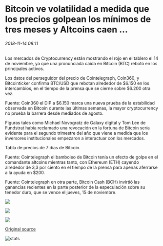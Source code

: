 # Bitcoin ve volatilidad a medida que los precios golpean los mínimos de tres meses y Altcoins caen ...

###### 2018-11-14 08:11

Los mercados de Cryptocurrency están mostrando el rojo en el tablero el 14 de noviembre, ya que una pronunciada caída en Bitcoin (BTC) rebotó en los principales activos.

Los datos del perseguidor del precio de Cointelegraph, Coin360, y Bitcointicker confirma BTC/USD que rebotan alrededor de $6.150 en los intercambios, en el tiempo de la prensa que se cierne sobre $6.200 otra vez.

Fuente: Coin360 el DIP a $6.150 marca una nueva prueba de la estabilidad observada en Bitcoin durante las últimas semanas, la mayor cryptocurrency no prueba la barrera desde mediados de agosto.

Figuras tales como Michael Novogratz de Galaxy digital y Tom Lee de Fundstrat había reclamado una revocación en la fortuna de Bitcoin sería evidente para el segundo trimestre del año que viene a medida que los inversores institucionales empezaron a interactuar con los mercados.

Tabla de precios de 7 días de Bitcoin.

Fuente: Cointelegraph el bamboleo de Bitcoin tenía un efecto de golpe en el comandante altcoins mientras tanto, con Ethereum (ETH) cayendo alrededor de 3,3 por ciento en el tiempo de la prensa para apenas aferrarse a la ayuda en $200.

Fuente: Cointelegraph en otra parte, Bitcoin Cash (BCH) invirtió las ganancias recientes en la parte posterior de la especulación sobre su tenedor duro, que se vence el jueves, 15 de noviembre.

![](https://s3.cointelegraph.com/storage/uploads/view/d41d6e84da562faf6150e8554107ed3f.png)

![](https://s3.cointelegraph.com/storage/uploads/view/099728d4d5cea7fd38dfc9e7eed03a76.png)

![](https://s3.cointelegraph.com/storage/uploads/view/6ea5962ae1dba368f7fe5f556bc1d20f.png)

[Original source](https://cointelegraph.com/news/bitcoin-sees-volatility-as-prices-hit-three-month-lows-and-altcoins-fall)

![stats](https://c.statcounter.com/11760860/0/a89fa40b/1/ "stats")